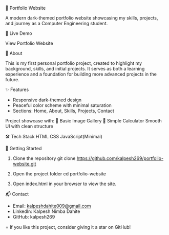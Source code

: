 🌙 Portfolio Website

A modern dark-themed portfolio website showcasing my skills, projects, and journey as a Computer Engineering student.

🔗 Live Demo

View Portfolio Website

📖 About

This is my first personal portfolio project, created to highlight my background, skills, and initial projects. It serves as both a learning experience and a foundation for building more advanced projects in the future.

✨ Features
- Responsive dark-themed design
- Peaceful color scheme with minimal saturation
- Sections: Home, About, Skills, Projects, Contact

Project showcase with:
📸 Basic Image Gallery
🧮 Simple Calculator
Smooth UI with clean structure

🛠️ Tech Stack
HTML
CSS
JavaScript(Minimal)

🚀 Getting Started
1. Clone the repository
  git clone https://github.com/kalpesh269/portfolio-website.git

2. Open the project folder
  cd portfolio-website

3. Open index.html in your browser to view the site.

📬 Contact
- Email: kalpeshdahite009@gmail.com
- LinkedIn: Kalpesh Nimba Dahite
- GitHub: kalpesh269

⭐ If you like this project, consider giving it a star on GitHub!
